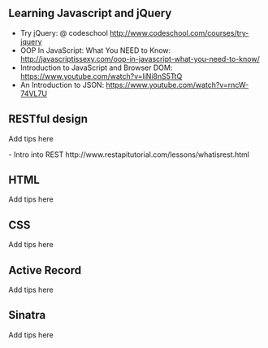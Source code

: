 <h2>Learning Javascript and jQuery</h2>

- Try jQuery: @ codeschool http://www.codeschool.com/courses/try-jquery  
- OOP In JavaScript: What You NEED to Know: http://javascriptissexy.com/oop-in-javascript-what-you-need-to-know/  
- Introduction to JavaScript and Browser DOM: https://www.youtube.com/watch?v=ljNi8nS5TtQ  
- An Introduction to JSON: https://www.youtube.com/watch?v=rncW-74VL7U  

<h2>RESTful design</h2>
<p> Add tips here </p>  
- Intro into REST http://www.restapitutorial.com/lessons/whatisrest.html

<h2>HTML</h2>
<p> Add tips here </p>

<h2>CSS</h2>
<p> Add tips here </p>

<h2>Active Record</h2>
<p> Add tips here </p>

<h2>Sinatra</h2>
<p> Add tips here </p>
